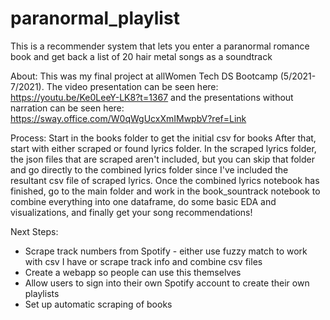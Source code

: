 # paranormal_playlist
This is a recommender system that lets you enter a paranormal romance book and get back a list of 20 hair metal songs as a soundtrack

About:
This was my final project at allWomen Tech DS Bootcamp (5/2021-7/2021). The video presentation can be seen here: https://youtu.be/Ke0LeeY-LK8?t=1367 and the presentations without narration can be seen here: https://sway.office.com/W0qWgUcxXmIMwpbV?ref=Link

Process:
Start in the books folder to get the initial csv for books
After that, start with either scraped or found lyrics folder. In the scraped lyrics folder, the json files that are scraped aren't included, but you can skip that folder and go directly to the combined lyrics folder since I've included the resultant csv file of scraped lyrics. Once the combined lyrics notebook has finished, go to the main folder and work in the book_sountrack notebook to combine everything into one dataframe, do some basic EDA and visualizations, and finally get your song recommendations!

Next Steps:
+ Scrape track numbers from Spotify - either use fuzzy match to work with csv I have or scrape track info and combine csv files
+ Create a webapp so people can use this themselves
+ Allow users to sign into their own Spotify account to create their own playlists
+ Set up automatic scraping of books
